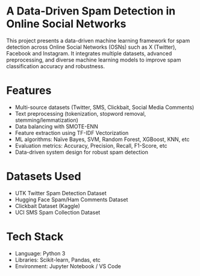 # A Data-Driven Spam Detection in Online Social Networks
This project presents a data-driven machine learning framework for spam detection across Online Social Networks (OSNs) such as X (Twitter), Facebook and Instagram. It integrates multiple datasets, advanced preprocessing, and diverse machine learning models to improve spam classification accuracy and robustness.

# Features

- Multi-source datasets (Twitter, SMS, Clickbait, Social Media Comments)
- Text preprocessing (tokenization, stopword removal, stemming/lemmatization)
- Data balancing with SMOTE-ENN
- Feature extraction using TF-IDF Vectorization
- ML algorithms: Naïve Bayes, SVM, Random Forest, XGBoost, KNN, etc
- Evaluation metrics: Accuracy, Precision, Recall, F1-Score, etc
- Data-driven system design for robust spam detection

# Datasets Used

- UTK Twitter Spam Detection Dataset
- Hugging Face Spam/Ham Comments Dataset
- Clickbait Dataset (Kaggle)
- UCI SMS Spam Collection Dataset

# Tech Stack
- Language: Python 3
- Libraries: Scikit-learn, Pandas, etc
- Environment: Jupyter Notebook / VS Code
